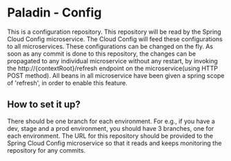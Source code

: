 # Paladin - Config
This is a configuration repository. This repository will be read by the Spring Cloud Config microservice. The Cloud Config will feed these configurations to all microservices. These configurations can be changed on the fly. As soon as any commit is done to this repository, the changes can be propagated to any individual microservice without any restart, by invoking the http://{contextRoot}/refresh endpoint on the microservice(using HTTP POST method). All beans in all microservice have been given a spring scope of 'refresh', in order to enable this feature.  

## How to set it up?
There should be one branch for each environment. For e.g., if you have a dev, stage and a prod environment, you should have 3 branches, one for each environment. The URL for this repository should be provided to the Spring Cloud Config microservice so that it reads and keeps monitoring the repository for any commits.

